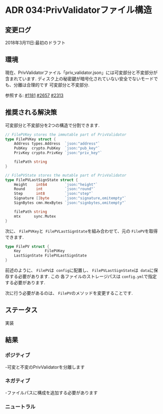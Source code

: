 # ADR 034:PrivValidatorファイル構造

## 変更ログ

2018年3月11日:最初のドラフト

## 環境

現在、PrivValidatorファイル「priv_validator.json」には可変部分と不変部分が含まれています.
ディスク上の秘密鍵が暗号化されていない安全でないモードでも、分離は合理的です
可変部分と不変部分.

参照する:
[#1181](https://github.com/tendermint/tendermint/issues/1181)
[#2657](https://github.com/tendermint/tendermint/issues/2657)
[#2313](https://github.com/tendermint/tendermint/issues/2313)

## 推奨される解決策

可変部分と不変部分を2つの構造で分割できます.
```go
// FilePVKey stores the immutable part of PrivValidator
type FilePVKey struct {
	Address types.Address  `json:"address"`
	PubKey  crypto.PubKey  `json:"pub_key"`
	PrivKey crypto.PrivKey `json:"priv_key"`

	filePath string
}

// FilePVState stores the mutable part of PrivValidator
type FilePVLastSignState struct {
	Height    int64        `json:"height"`
	Round     int          `json:"round"`
	Step      int8         `json:"step"`
	Signature []byte       `json:"signature,omitempty"`
	SignBytes cmn.HexBytes `json:"signbytes,omitempty"`

	filePath string
	mtx      sync.Mutex
}
```

次に、 `FilePVKey`と` FilePVLastSignState`を組み合わせて、元の `FilePV`を取得できます.

```go
type FilePV struct {
	Key           FilePVKey
	LastSignState FilePVLastSignState
}
```

前述のように、 `FilePV`は` config`に配置し、 `FilePVLastSignState`は` data`に保存する必要があります. この
各ファイルのストレージパスは `config.yml`で指定する必要があります.

次に行う必要があるのは、 `FilePV`のメソッドを変更することです.

## ステータス

実装

## 結果

### ポジティブ

-可変と不変のPrivValidatorを分離します

### ネガティブ

-ファイルパスに構成を追加する必要があります

### ニュートラル
